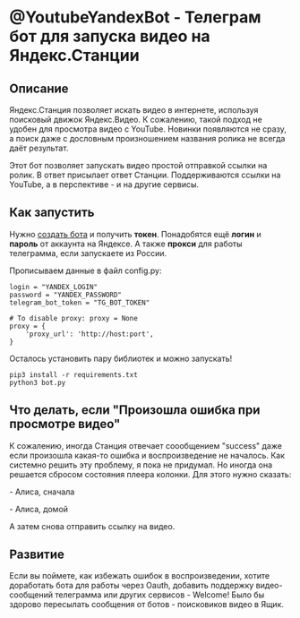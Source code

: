 # @YoutubeYandexBot - Телеграм бот для запуска видео на Яндекс.Станции
## Описание
Яндекс.Станция позволяет искать видео в интернете, используя поисковый движок Яндекс.Видео. К сожалению, такой подход не удобен для просмотра видео с YouTube. Новинки появляются не сразу, а поиск даже с дословным произношением названия ролика не всегда даёт результат.

Этот бот позволяет запускать видео простой отправкой ссылки на ролик. В ответ присылает ответ Станции. Поддерживаются ссылки на YouTube, а в перспективе - и на другие сервисы.
## Как запустить
Нужно [создать бота](https://habr.com/ru/post/262247/) и получить **токен**. Понадобятся ещё **логин** и **пароль** от аккаунта на Яндексе. А также **прокси** для работы телеграмма, если запускаете из России.

Прописываем данные в файл config.py:
```
login = "YANDEX_LOGIN"
password = "YANDEX_PASSWORD"
telegram_bot_token = "TG_BOT_TOKEN"

# To disable proxy: proxy = None
proxy = { 
    'proxy_url': 'http://host:port',
}
```
Осталось установить пару библиотек и можно запускать!
```
pip3 install -r requirements.txt
python3 bot.py
```
## Что делать, если "Произошла ошибка при просмотре видео"
К сожалению, иногда Станция отвечает соообщением "success" даже если произошла какая-то ошибка и воспроизведение не началось. Как системно решить эту проблему, я пока не придумал. Но иногда она решается сбросом состояния плеера колонки. Для этого нужно сказать:

 \- Алиса, сначала
 
 \- Алиса, домой

А затем снова отправить ссылку на видео.

## Развитие
Если вы поймете, как избежать ошибок в воспроизведении, хотите доработать бота для работы через Oauth, добавить поддержку видео-сообщений телеграмма или других сервисов - Welcome! Было бы здорово пересылать сообщения от ботов - поисковиков видео в Ящик. 
